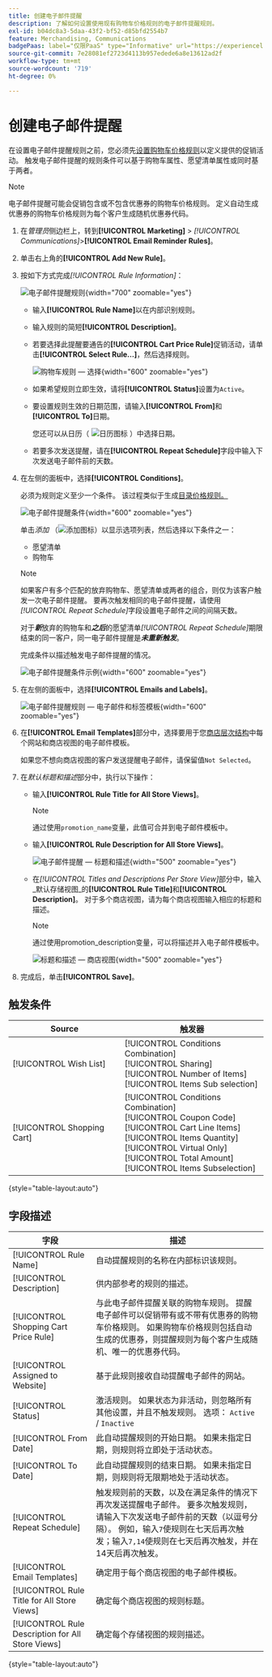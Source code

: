 ```yaml
---
title: 创建电子邮件提醒
description: 了解如何设置使用现有购物车价格规则的电子邮件提醒规则。
exl-id: b04dc8a3-5daa-43f2-bf52-d85bfd2554b7
feature: Merchandising, Communications
badgePaas: label="仅限PaaS" type="Informative" url="https://experienceleague.adobe.com/zh-hans/docs/commerce/user-guides/product-solutions" tooltip="仅适用于云项目(Adobe管理的PaaS基础架构)和内部部署项目上的Adobe Commerce 。"
source-git-commit: 7e28081ef2723d4113b957edede6a8e13612ad2f
workflow-type: tm+mt
source-wordcount: '719'
ht-degree: 0%

---
```


# 创建电子邮件提醒

在设置电子邮件提醒规则之前，您必须先[设置购物车价格规则](price-rules-cart-create.md)以定义提供的促销活动。 触发电子邮件提醒的规则条件可以基于购物车属性、愿望清单属性或同时基于两者。

>[!NOTE]
>
>电子邮件提醒可能会促销包含或不包含优惠券的购物车价格规则。 定义自动生成优惠券的购物车价格规则为每个客户生成随机优惠券代码。

1. 在&#x200B;_管理员_&#x200B;侧边栏上，转到&#x200B;**[!UICONTROL Marketing]** > _[!UICONTROL Communications]_>**[!UICONTROL Email Reminder Rules]**。

1. 单击右上角的&#x200B;**[!UICONTROL Add New Rule]**。

1. 按如下方式完成&#x200B;_[!UICONTROL Rule Information]_：

   ![电子邮件提醒规则](./assets/email-reminder-new.png){width="700" zoomable="yes"}

   - 输入&#x200B;**[!UICONTROL Rule Name]**&#x200B;以在内部识别规则。

   - 输入规则的简短&#x200B;**[!UICONTROL Description]**。

   - 若要选择此提醒要通告的&#x200B;**[!UICONTROL Cart Price Rule]**&#x200B;促销活动，请单击&#x200B;**[!UICONTROL Select Rule…]**，然后选择规则。

     ![购物车规则 — 选择](./assets/email-reminder-select-rule.png){width="600" zoomable="yes"}

   - 如果希望规则立即生效，请将&#x200B;**[!UICONTROL Status]**&#x200B;设置为`Active`。

   - 要设置规则生效的日期范围，请输入&#x200B;**[!UICONTROL From]**&#x200B;和&#x200B;**[!UICONTROL To]**&#x200B;日期。

     您还可以从日历（ ![日历图标](../assets/icon-calendar.png) ）中选择日期。

   - 若要多次发送提醒，请在&#x200B;**[!UICONTROL Repeat Schedule]**&#x200B;字段中输入下次发送电子邮件前的天数。

1. 在左侧的面板中，选择&#x200B;**[!UICONTROL Conditions]**。

   必须为规则定义至少一个条件。 该过程类似于生成[目录价格规则。](price-rules-catalog.md)

   ![电子邮件提醒条件](./assets/email-reminder-conditions.png){width="600" zoomable="yes"}

   单击&#x200B;_添加_ （![添加图标](../assets/icon-add-green-circle.png)）以显示选项列表，然后选择以下条件之一：

   - 愿望清单
   - 购物车

   >[!NOTE]
   >
   >如果客户有多个匹配的放弃购物车、愿望清单或两者的组合，则仅为该客户触发一次电子邮件提醒。 要再次触发相同的电子邮件提醒，请使用&#x200B;_[!UICONTROL Repeat Schedule]_&#x200B;字段设置电子邮件之间的间隔天数。<br/>
   >
   >对于&#x200B;**_新_**&#x200B;放弃的购物车和&#x200B;_&#x200B;**之后**&#x200B;_&#x200B;的愿望清单&#x200B;_[!UICONTROL Repeat Schedule]_&#x200B;期限结束的同一客户，同一电子邮件提醒是&#x200B;**_未重新触发_**。

   完成条件以描述触发电子邮件提醒的情况。

   ![电子邮件提醒条件示例](./assets/email-reminder-condition-example.png){width="600" zoomable="yes"}

1. 在左侧的面板中，选择&#x200B;**[!UICONTROL Emails and Labels]**。

   ![电子邮件提醒规则 — 电子邮件和标签模板](./assets/email-reminder-rule-emails-labels-email-templates.png){width="600" zoomable="yes"}

1. 在&#x200B;**[!UICONTROL Email Templates]**&#x200B;部分中，选择要用于您[商店层次结构](../getting-started/websites-stores-views.md)中每个网站和商店视图的电子邮件模板。

   如果您不想向商店视图的客户发送提醒电子邮件，请保留值`Not Selected`。

1. 在&#x200B;_默认标题和描述_&#x200B;部分中，执行以下操作：

   - 输入&#x200B;**[!UICONTROL Rule Title for All Store Views]**。

     >[!NOTE]
     >
     >通过使用`promotion_name`变量，此值可合并到电子邮件模板中。

   - 输入&#x200B;**[!UICONTROL Rule Description for All Store Views]**。

     ![电子邮件提醒 — 标题和描述](./assets/email-reminders-emails-and-labels-default-titles-description.png){width="500" zoomable="yes"}

   - 在&#x200B;_[!UICONTROL Titles and Descriptions Per Store View]_&#x200B;部分中，输入_&#x200B;默认存储视图&#x200B;_的&#x200B;**[!UICONTROL Rule Title]**&#x200B;和&#x200B;**[!UICONTROL Description]**。 对于多个商店视图，请为每个商店视图输入相应的标题和描述。

     >[!NOTE]
     >
     >通过使用promotion_description变量，可以将描述并入电子邮件模板中。

     ![标题和描述 — 商店视图](./assets/email-reminder-rules-title-descriptions-per-store-view.png){width="500" zoomable="yes"}

1. 完成后，单击&#x200B;**[!UICONTROL Save]**。

## 触发条件

| Source | 触发器 |
|--- |--- |
| [!UICONTROL Wish List] | [!UICONTROL Conditions Combination]<br/>[!UICONTROL Sharing]<br/>[!UICONTROL Number of Items]<br/>[!UICONTROL Items Sub selection] |
| [!UICONTROL Shopping Cart] | [!UICONTROL Conditions Combination]<br/>[!UICONTROL Coupon Code]<br/>[!UICONTROL Cart Line Items]<br/>[!UICONTROL Items Quantity]<br/>[!UICONTROL Virtual Only]<br/>[!UICONTROL Total Amount]<br/>[!UICONTROL Items Subselection] |

{style="table-layout:auto"}

## 字段描述

| 字段 | 描述 |
|--- |--- |
| [!UICONTROL Rule Name] | 自动提醒规则的名称在内部标识该规则。 |
| [!UICONTROL Description] | 供内部参考的规则的描述。 |
| [!UICONTROL Shopping Cart Price Rule] | 与此电子邮件提醒关联的购物车规则。 提醒电子邮件可以促销带有或不带有优惠券的购物车价格规则。 如果购物车价格规则包括自动生成的优惠券，则提醒规则为每个客户生成随机、唯一的优惠券代码。 |
| [!UICONTROL Assigned to Website] | 基于此规则接收自动提醒电子邮件的网站。 |
| [!UICONTROL Status] | 激活规则。 如果状态为非活动，则忽略所有其他设置，并且不触发规则。 选项： `Active` / `Inactive` |
| [!UICONTROL From Date] | 此自动提醒规则的开始日期。 如果未指定日期，则规则将立即处于活动状态。 |
| [!UICONTROL To Date] | 此自动提醒规则的结束日期。 如果未指定日期，则规则将无限期地处于活动状态。 |
| [!UICONTROL Repeat Schedule] | 触发规则前的天数，以及在满足条件的情况下再次发送提醒电子邮件。 要多次触发规则，请输入下次发送电子邮件前的天数（以逗号分隔）。 例如，输入`7`使规则在七天后再次触发；输入`7,14`使规则在七天后再次触发，并在14天后再次触发。 |
| [!UICONTROL Email Templates] | 确定用于每个商店视图的电子邮件模板。 |
| [!UICONTROL Rule Title for All Store Views] | 确定每个商店视图的规则标题。 |
| [!UICONTROL Rule Description for All Store Views] | 确定每个存储视图的规则描述。 |

{style="table-layout:auto"}
